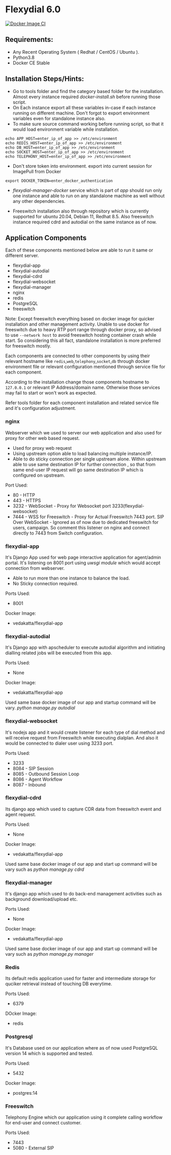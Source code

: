# Flexydial 6.0

[![Docker Image CI](https://github.com/Buzzworks/flexydial/actions/workflows/build-images.yaml/badge.svg)](https://github.com/Buzzworks/flexydial/actions/workflows/build-images.yaml)

## Requirements:

- Any Recent Operating System ( Redhat / CentOS / Ubuntu ).
- Python3.8
- Docker CE Stable


## Installation Steps/Hints:
- Go to tools folder and find the category based folder for the installation. Almost every instance required *docker-install.sh* before running those script.
- On Each instance export all these variables in-case if each instance running on different machine. Don't forgot to export environment variables even for standalone instance also.
- To make sure source command working before running script, so that it would load environment variable while installation.

```
echo APP_HOST=enter_ip_of_app >> /etc/environment
echo REDIS_HOST=enter_ip_of_app >> /etc/environment
echo DB_HOST=enter_ip_of_app >> /etc/environment
echo SOCKET_HOST=enter_ip_of_app >> /etc/environment
echo TELEPHONY_HOST=enter_ip_of_app >> /etc/environment
```

- Don't store token into environment. export into current session for ImagePull from Docker

```
export DOCKER_TOKEN=enter_docker_authentication
```
- *flexydial-manager-docker* service which is part of *app* should run only one instance and able to run on any standalone machine as well without any other dependencies.

- Freeswitch installation also through repository which is currently supported for ubuntu 20.04, Debian 11, Redhat 8.5. Also freeswitch instance required cdrd and autodial on the same instance as of now.

## Application Components


Each of these components mentioned below are able to run it same or different server.

- flexydial-app
- flexydial-autodial
- flexydial-cdrd
- flexydial-websocket
- flexydial-manager
- nginx
- redis
- PostgreSQL
- freeswitch

Note: Except freeswitch everything based on docker image for quicker installation and other management activity.
Unable to use docker for freeswitch due to heavy RTP port range through docker proxy, so advised to use
 ``--network host`` to avoid freeswitch hosting container crash while start.
So considering this all fact, standalone installation is more preferred for freeswitch mostly.

Each components are connected to other components by using their relevant hostname like `redis`,`web`,`telephony`,`socket`,`db` through docker environment file or relevant configuration mentioned through service file for each component.

According to the installation change those components hostname to `127.0.0.1` or relevant IP Address/domain name. Otherwise those services may fail to start or won't work as expected.

Refer tools folder for each component installation and related service file and it's configuration adjustment.

### nginx

Webserver which we used to server our web application and also used for proxy for other web based request.

* Used for proxy web request
* Using upstream option able to load balancing multiple instance/IP.
* Able to do sticky connection per single upstream alone. Within upstream able to use same destination IP for further connection
, so that from same end-user IP request will go same destination IP which is configured on upstream.

Port Used:

- 80 - HTTP
- 443 - HTTPS
- 3232 - WebSocket - Proxy for Websocket port 3233(flexydial-websocket)
- 7444 - WSS for Freeswitch - Proxy for Actual Freeswitch 7443 port. SIP Over WebSocket - Ignored as of now due to dedicated freeswitch for users, campaign.
So comment this listener on nginx and connect directly to 7443 from Switch configuration.

### flexydial-app

It's Django App used for web page interactive application for agent/admin portal.
It's listening on 8001 port using *uwsgi module* which would accept connection from webserver.

* Able to run more than one instance to balance the load.
* No Sticky connection required.

Ports Used:
* 8001

Docker Image:
- vedakatta/flexydial-app

### flexydial-autodial
It's Django app with apscheduler to execute autodial algorithm and initiating dialling related jobs will be executed from this app.

Ports Used:
* None

Docker Image:
- vedakatta/flexydial-app

Used same base docker image of our app and startup command will be vary. *python manage.py autodial*

### flexydial-websocket
It's nodejs app and it would create listener for each type of dial method and will receive request from Freeswitch while executing dialplan.
And also it would be connected to dialer user using 3233 port.

Ports Used:
* 3233
* 8084 - SIP Session
* 8085 - Outbound Session Loop
* 8086 - Agent Workflow
* 8087 - Inbound

### flexydial-cdrd
Its django app which used to capture CDR data from freeswitch event and agent request.

Ports Used:
* None

Docker Image:
- vedakatta/flexydial-app

Used same base docker image of our app and start up command will be vary such as *python manage.py cdrd*

### flexydial-manager
It's django app which used to do back-end management activities such as background download/upload etc.

Ports Used:
* None

Docker Image:
- vedakatta/flexydial-app

Used same base docker image of our app and start up command will be vary such as *python manage.py manager*

### Redis
Its default redis application used for faster and intermediate storage for quciker retrieval instead of touching DB everytime.

Ports Used:
- 6379

DOcker Image:
- redis

### Postgresql
It's Database used on our application where as of now used PostgreSQL version 14 which is supported and tested.

Ports Used:
* 5432

Docker Image:
- postgres:14

### Freeswitch
Telephony Engine which our application using it complete calling workflow for end-user and connect customer.

Ports Used:
* 7443
* 5080 - External SIP

